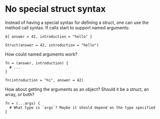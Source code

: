 # No special struct syntax

Instead of having a special syntax for defining a struct, one can use the method call syntax. If calls start to support
named arguments:

```
${ answer = 42, introduction = "hello" }

Struct(answer = 42, introduction = "hello")
```

How could named arguments work?

```
fn = (answer, introduction) {
  # ...
}

fn(introduction = "hi", answer = 42)
```

How about getting the arguments as an object? Should it be a struct, an array, or both?

```
fn = (...args) {
  # What type is `args`? Maybe it should depend on the type specified
}
```
